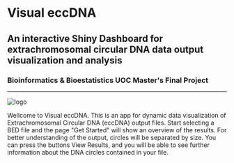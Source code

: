 # Visual eccDNA 
##  An interactive Shiny Dashboard for extrachromosomal circular DNA data output visualization and analysis
### Bioinformatics & Bioestatistics UOC Master's Final Project 
------------
![logo](https://i.ibb.co/7tj8wsG/logo.png)

Wellcome to Visual eccDNA. This is an app for dynamic data visualization of Extrachromosomal Circular DNA (eccDNA) output files. Start selecting a BED file and the page "Get Started" will show an overview of the results. For better understanding of the output, circles will be separated by size. You can press the buttons View Results, and you will be able to see further information about the DNA circles contained in your file.
